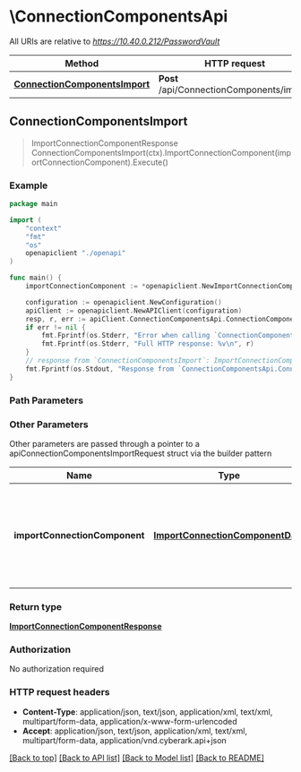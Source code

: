 # \ConnectionComponentsApi

All URIs are relative to *https://10.40.0.212/PasswordVault*

Method | HTTP request | Description
------------- | ------------- | -------------
[**ConnectionComponentsImport**](ConnectionComponentsApi.md#ConnectionComponentsImport) | **Post** /api/ConnectionComponents/import | 



## ConnectionComponentsImport

> ImportConnectionComponentResponse ConnectionComponentsImport(ctx).ImportConnectionComponent(importConnectionComponent).Execute()





### Example

```go
package main

import (
    "context"
    "fmt"
    "os"
    openapiclient "./openapi"
)

func main() {
    importConnectionComponent := *openapiclient.NewImportConnectionComponentData(string(123)) // ImportConnectionComponentData | The ZIP file containing the connection component and additional configuration parameters.

    configuration := openapiclient.NewConfiguration()
    apiClient := openapiclient.NewAPIClient(configuration)
    resp, r, err := apiClient.ConnectionComponentsApi.ConnectionComponentsImport(context.Background()).ImportConnectionComponent(importConnectionComponent).Execute()
    if err != nil {
        fmt.Fprintf(os.Stderr, "Error when calling `ConnectionComponentsApi.ConnectionComponentsImport``: %v\n", err)
        fmt.Fprintf(os.Stderr, "Full HTTP response: %v\n", r)
    }
    // response from `ConnectionComponentsImport`: ImportConnectionComponentResponse
    fmt.Fprintf(os.Stdout, "Response from `ConnectionComponentsApi.ConnectionComponentsImport`: %v\n", resp)
}
```

### Path Parameters



### Other Parameters

Other parameters are passed through a pointer to a apiConnectionComponentsImportRequest struct via the builder pattern


Name | Type | Description  | Notes
------------- | ------------- | ------------- | -------------
 **importConnectionComponent** | [**ImportConnectionComponentData**](ImportConnectionComponentData.md) | The ZIP file containing the connection component and additional configuration parameters. | 

### Return type

[**ImportConnectionComponentResponse**](ImportConnectionComponentResponse.md)

### Authorization

No authorization required

### HTTP request headers

- **Content-Type**: application/json, text/json, application/xml, text/xml, multipart/form-data, application/x-www-form-urlencoded
- **Accept**: application/json, text/json, application/xml, text/xml, multipart/form-data, application/vnd.cyberark.api+json

[[Back to top]](#) [[Back to API list]](../README.md#documentation-for-api-endpoints)
[[Back to Model list]](../README.md#documentation-for-models)
[[Back to README]](../README.md)


